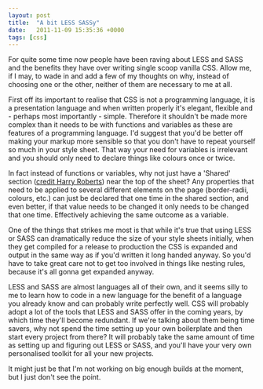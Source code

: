 ```yaml
---
layout: post
title:  "A bit LESS SASSy"
date:   2011-11-09 15:35:36 +0000
tags: [css]
---
```

For quite some time now people have been raving about LESS and SASS and the benefits they have over writing single scoop vanilla CSS. Allow me, if I may, to wade in and add a few of my thoughts on why, instead of choosing one or the other, neither of them are necessary to me at all.

First off its important to realise that CSS is not a programming language, it is a presentation language and when written properly it's elegant, flexible and - perhaps most importantly - simple. Therefore it shouldn't be made more complex than it needs to be with functions and variables as these are features of a programming language. I'd suggest that you'd be better off making your markup more sensible so that you don't have to repeat yourself so much in your style sheet. That way your need for variables is irrelevant and you should only need to declare things like colours once or twice.

In fact instead of functions or variables, why not just have a 'Shared' section ([credit Harry Roberts](http://coding.smashingmagazine.com/2011/08/26/writing-css-for-others/)) near the top of the sheet? Any properties that need to be applied to several different elements on the page (border-radii, colours, etc.) can just be declared that one time in the shared section, and even better, if that value needs to be changed it only needs to be changed that one time. Effectively achieving the same outcome as a variable.

One of the things that strikes me most is that while it's true that using LESS or SASS can dramatically reduce the size of your style sheets initially, when they get compiled for a release to production the CSS is expanded and output in the same way as if you'd written it long handed anyway. So you'd have to take great care not to get too involved in things like nesting rules, because it's all gonna get expanded anyway.

LESS and SASS are almost languages all of their own, and it seems silly to me to learn how to code in a new language for the benefit of a language you already know and can probably write perfectly well. CSS will probably adopt a lot of the tools that LESS and SASS offer in the coming years, by which time they'll become redundant. If we're talking about them being time savers, why not spend the time setting up your own boilerplate and then start every project from there? It will probably take the same amount of time as setting up and figuring out LESS or SASS, and you'll have your very own personalised toolkit for all your new projects.

It might just be that I'm not working on big enough builds at the moment, but I just don't see the point.
